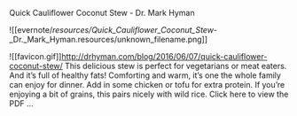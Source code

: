 Quick Cauliflower Coconut Stew - Dr. Mark Hyman

!\[\[evernote/_resources/Quick_Cauliflower_Coconut_Stew_-\_Dr.\_Mark_Hyman.resources/unknown_filename.png\]\]

!\[\[favicon.gif\]\]<http://drhyman.com/blog/2016/06/07/quick-cauliflower-coconut-stew/>
This delicious stew is perfect for vegetarians or meat eaters. And it’s full of healthy fats! Comforting and warm, it’s one the whole family can enjoy for dinner. Add in some chicken or tofu for extra protein. If you’re enjoying a bit of grains, this pairs nicely with wild rice. Click here to view the PDF …
